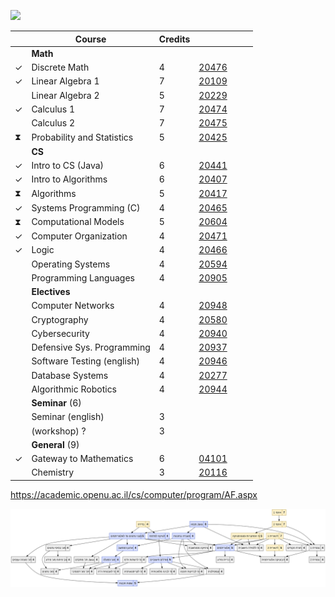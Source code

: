
![](https://progress-bar.xyz/48/?scale=120&width=140&progress_color=00D26A&suffix=%20out%20of%20120)

|     | Course                     | Credits   |                                                             |
| --- | -------------------------- | --------- | ----------------------------------------------------------- |
|     | **Math**                   |           |                                                             |
| ✓   | Discrete Math              | 4         | [20476](https://www.openu.ac.il/courses/20476.htm)          |
| ✓   | Linear Algebra 1           | 7         | [20109](https://www.openu.ac.il/courses/20109.htm)          |
|     | Linear Algebra 2           | 5         | [20229](https://www.openu.ac.il/courses/20229.htm)          |
| ✓   | Calculus 1                 | 7         | [20474](https://www.openu.ac.il/courses/20474.htm)          |
|     | Calculus 2                 | 7         | [20475](https://www.openu.ac.il/courses/20475.htm)          |
| ⧗   | Probability and Statistics | 5         | [20425](https://www.openu.ac.il/courses/20425.htm)          |
|     | **CS**                     |           |                                                             |
| ✓   | Intro to CS (Java)         | 6         | [20441](https://www.openu.ac.il/courses/20441.htm)          |
| ✓   | Intro to Algorithms        | 6         | [20407](https://www.openu.ac.il/courses/20407.htm)          |
| ⧗   | Algorithms                 | 5         | [20417](https://www.openu.ac.il/courses/20417.htm)          |
| ✓   | Systems Programming (C)    | 4         | [20465](https://www.openu.ac.il/courses/20465.htm)          |
| ⧗   | Computational Models       | 5         | [20604](https://www.openu.ac.il/courses/20604.htm)          |
| ✓   | Computer Organization      | 4         | [20471](https://www.openu.ac.il/courses/20471.htm)          |
| ✓   | Logic                      | 4         | [20466](https://www.openu.ac.il/courses/20466.htm)          |
|     | Operating Systems          | 4         | [20594](https://www.openu.ac.il/courses/20594.htm)          |
|     | Programming Languages      | 4         | [20905](https://www.openu.ac.il/courses/20905.htm)          |
|     | **Electives**              |           |                                                             |
|     | Computer Networks          | 4         | [20948](https://www.openu.ac.il/courses/20948.htm)          |
|     | Cryptography               | 4         | [20580](https://www.openu.ac.il/courses/20580.htm)          |
|     | Cybersecurity              | 4         | [20940](https://www.openu.ac.il/courses/20940.htm)          |
|     | Defensive Sys. Programming | 4         | [20937](https://www.openu.ac.il/courses/20937.htm)          |
|     | Software Testing (english) | 4         | [20946](https://www.openu.ac.il/courses/20946.htm)          |
|     | Database Systems           | 4         | [20277](https://www.openu.ac.il/courses/20277.htm)          |
|     | Algorithmic Robotics       | 4         | [20944](https://www.openu.ac.il/courses/20944.htm)          |
|     | **Seminar** (6)            |           |                                                             |
|     | Seminar (english)          | 3         |                                                             |
|     | (workshop) ?               | 3         |                                                             |
|     | **General** (9)            |           |                                                             |
| ✓   | Gateway to Mathematics     | 6         | [04101](https://www.openu.ac.il/courses/04101.htm)          |
|     | Chemistry                  | 3         | [20116](https://www.openu.ac.il/courses/20116.htm)          |


https://academic.openu.ac.il/cs/computer/program/AF.aspx


![](https://raw.githubusercontent.com/adielBm/cs-course-dependencies/refs/heads/main/diagram.svg)